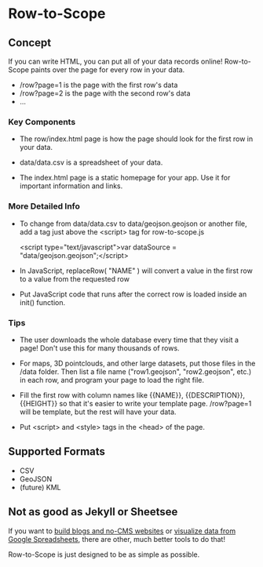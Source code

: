 # Row-to-Scope

## Concept

If you can write HTML, you can put all of your data records online! Row-to-Scope paints
over the page for every row in your data.

* /row?page=1 is the page with the first row's data
* /row?page=2 is the page with the second row's data
* ...

### Key Components

* The row/index.html page is how the page should look for the first row in your data.

* data/data.csv is a spreadsheet of your data.

* The index.html page is a static homepage for your app. Use it for important information
and links.

### More Detailed Info

* To change from data/data.csv to data/geojson.geojson or another file, add a tag just above the &lt;script&gt; tag for row-to-scope.js

    &lt;script type="text/javascript"&gt;var dataSource = "data/geojson.geojson";&lt;/script&gt;

* In JavaScript, replaceRow( "NAME" ) will convert a value in the first row to a value from the requested row

* Put JavaScript code that runs after the correct row is loaded inside an init() function.

### Tips

* The user downloads the whole database every time that they visit a page! Don't use this for many thousands of rows.

* For maps, 3D pointclouds, and other large datasets, put those files in the /data folder. Then list a file name ("row1.geojson", "row2.geojson", etc.) in each row, and program your page to load the right file.

* Fill the first row with column names like {{NAME}}, {{DESCRIPTION}}, {{HEIGHT}} so that it's easier to write your template page. /row?page=1 will be template, but the rest will have your data.

* Put &lt;script&gt; and &lt;style&gt; tags in the &lt;head&gt; of the page.

## Supported Formats

* CSV
* GeoJSON
* (future) KML

## Not as good as Jekyll or Sheetsee

If you want to
<a href="http://jekyllrb.com/">build blogs and no-CMS websites</a> or
<a href="http://jlord.github.io/sheetsee.js/">visualize data from Google Spreadsheets</a>,
there are other, much better tools to do that!

Row-to-Scope is just designed to be as simple as possible.

